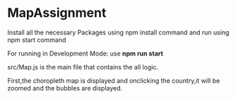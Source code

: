 # MapAssignment

Install all the necessary Packages using npm install command
and run using npm start command

For running in Development Mode: use  <b>npm run start</b>

src/Map.js is the main file that contains the all logic.

First,the choropleth map is displayed and onclicking the country,it will be zoomed and the bubbles are displayed.
